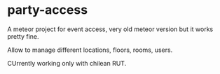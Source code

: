 # party-access

A meteor project for event access, very old meteor version but it works pretty fine.

Allow to manage different locations, floors, rooms, users.

CUrrently working only with chilean RUT.
